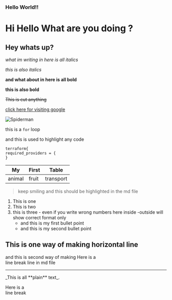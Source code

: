 ### Hello World!!
# Hi Hello What are you doing ?
## Hey whats up?

_what im writing in here is all italics_

*this is also italics*

**and what about in here is all bold**

__this is also bold__

~~This is cut anything~~

[click here for visiting google](https://www.google.com "google")

![Spiderman](https://learncodeonline.in/mascot.png)

this is a `for` loop

and this is used to highlight any code
```
terraform{
required_providers = {
}
```

|My|First|Table|
|---|---|---|
|animal|fruit|transport|

>keep smiling and this should be highlighted in the md file

1. This is one
2. This is two
3. this is three - even if you write wrong numbers here inside -outside will show correct format only
   - and this is my first bullet point
   - and this is my second bullet point
  

This is one way of making horizontal line
---

and this is second way of making Here is a<br />line break line in md file
***

\_This is all \*\*plain\*\* text\_.

Here is a<br />line break
